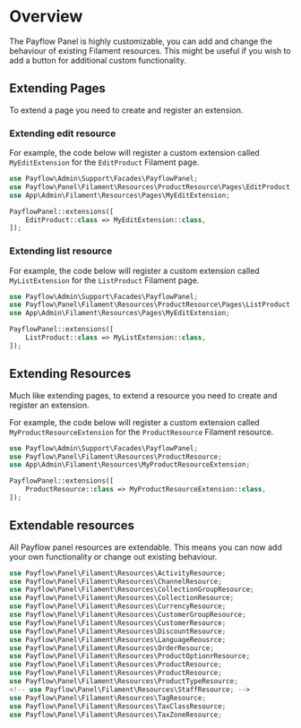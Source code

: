 
# Overview

The Payflow Panel is highly customizable, you can add and change the behaviour of existing Filament resources. This might be useful if you wish to add a button for
additional custom functionality. 

##  Extending Pages

To extend a page you need to create and register an extension.

### Extending edit resource

For example, the code below will register a custom extension called `MyEditExtension` for the `EditProduct` Filament page.

```php
use Payflow\Admin\Support\Facades\PayflowPanel;
use Payflow\Panel\Filament\Resources\ProductResource\Pages\EditProduct;
use App\Admin\Filament\Resources\Pages\MyEditExtension;

PayflowPanel::extensions([
    EditProduct::class => MyEditExtension::class,
]);

```

### Extending list resource

For example, the code below will register a custom extension called `MyListExtension` for the `ListProduct` Filament page.

```php
use Payflow\Admin\Support\Facades\PayflowPanel;
use Payflow\Panel\Filament\Resources\ProductResource\Pages\ListProduct;
use App\Admin\Filament\Resources\Pages\MyEditExtension;

PayflowPanel::extensions([
    ListProduct::class => MyListExtension::class,
]);

```

##  Extending Resources
Much like extending pages, to extend a resource you need to create and register an extension.

For example, the code below will register a custom extension called `MyProductResourceExtension` for the `ProductResource` Filament resource.

```php
use Payflow\Admin\Support\Facades\PayflowPanel;
use Payflow\Panel\Filament\Resources\ProductResource;
use App\Admin\Filament\Resources\MyProductResourceExtension;

PayflowPanel::extensions([
    ProductResource::class => MyProductResourceExtension::class,
]);

```

## Extendable resources

All Payflow panel resources are extendable. This means you can now add your own functionality or change out existing behaviour.

```php
use Payflow\Panel\Filament\Resources\ActivityResource;
use Payflow\Panel\Filament\Resources\ChannelResource;
use Payflow\Panel\Filament\Resources\CollectionGroupResource;
use Payflow\Panel\Filament\Resources\CollectionResource;
use Payflow\Panel\Filament\Resources\CurrencyResource;
use Payflow\Panel\Filament\Resources\CustomerGroupResource;
use Payflow\Panel\Filament\Resources\CustomerResource;
use Payflow\Panel\Filament\Resources\DiscountResource;
use Payflow\Panel\Filament\Resources\LanguageReousrce;
use Payflow\Panel\Filament\Resources\OrderResource;
use Payflow\Panel\Filament\Resources\ProductOptionrResource;
use Payflow\Panel\Filament\Resources\ProductResource;
use Payflow\Panel\Filament\Resources\ProductResource;
use Payflow\Panel\Filament\Resources\ProductTypeResource;
<!-- use Payflow\Panel\Filament\Resources\StaffResource; -->
use Payflow\Panel\Filament\Resources\TagResource;
use Payflow\Panel\Filament\Resources\TaxClassResource;
use Payflow\Panel\Filament\Resources\TaxZoneResource;
```
